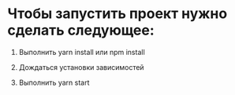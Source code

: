 # Чтобы запустить проект нужно сделать следующее:
1) Выполнить yarn install или npm install 

2) Дождаться установки зависимостей 

3) Выполнить yarn start
